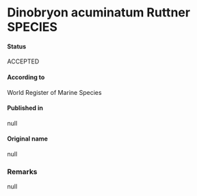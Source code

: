 Dinobryon acuminatum Ruttner SPECIES
=======

#### Status
ACCEPTED

#### According to
World Register of Marine Species

#### Published in
null

#### Original name
null

### Remarks
null